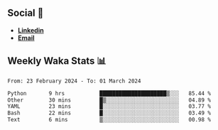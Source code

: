 ## Social 🔗

- [**Linkedin**](https://www.linkedin.com/in/trevorward001/)
- **<a href="mailto:trevorward001@gmail.com">Email<a>**

## Weekly Waka Stats 📊
<!--START_SECTION:waka-->

```txt
From: 23 February 2024 - To: 01 March 2024

Python       9 hrs           █████████████████████▒░░░   85.44 %
Other        30 mins         █▒░░░░░░░░░░░░░░░░░░░░░░░   04.89 %
YAML         23 mins         █░░░░░░░░░░░░░░░░░░░░░░░░   03.77 %
Bash         22 mins         █░░░░░░░░░░░░░░░░░░░░░░░░   03.49 %
Text         6 mins          ▒░░░░░░░░░░░░░░░░░░░░░░░░   00.98 %
```

<!--END_SECTION:waka-->

<!--

Here are some ideas to get you started:

- 🔭 I’m currently working on (way to add branches committed on)
- 🌱 I’m currently learning Web Frameworks and Machine Learning! (Lisp, JS (react & angular), Python, and __)
- 💬 Ask me about ...
- 📫 How to reach me: 
- 😄 Pronouns: He/Him/His
- ⚡ Fun fact: ...

that-recsys-lab
-->

